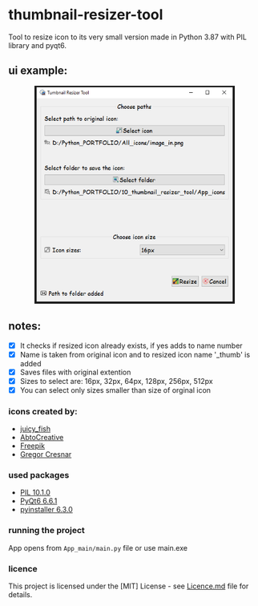 # thumbnail-resizer-tool
Tool to resize icon to its very small version made in Python 3.87 with PIL library and pyqt6.

## ui example:
<p align="middle">
  <img src="https://github.com/piotrekgelert/thumbnail-resizer-tool/blob/main/images/app_view.png" width="400"/>
</p>

## notes:
- [x] It checks if resized icon already exists, if yes adds to name number
- [x] Name is taken from original icon and to resized icon name '_thumb' is added
- [x] Saves files with original extention
- [x] Sizes to select are: 16px, 32px, 64px, 128px, 256px, 512px
- [x] You can select only sizes smaller than size of orginal icon

### icons created by:
- [juicy_fish](https://www.flaticon.com/authors/juicy-fish)
- [AbtoCreative](https://www.flaticon.com/authors/abtocreative)
- [Freepik](https://www.flaticon.com/authors/freepik)
- [Gregor Cresnar](https://www.flaticon.com/authors/gregor-cresnar)


### used packages
- [PIL 10.1.0](https://python-pillow.org/)
- [PyQt6 6.6.1](https://www.riverbankcomputing.com/software/pyqt/)
- [pyinstaller 6.3.0](https://www.pyinstaller.org/)


### running the project
App opens from `App_main/main.py` file or
use main.exe


### licence
This project is licensed under the [MIT] License - see [Licence.md](LICENSE) file for details.